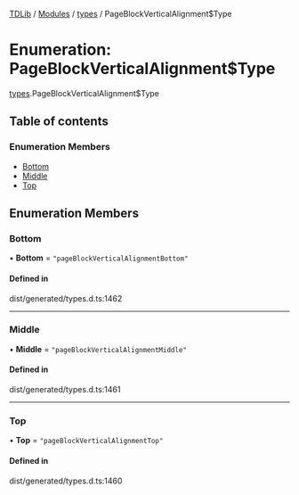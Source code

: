 [TDLib](../README.md) / [Modules](../modules.md) / [types](../modules/types.md) / PageBlockVerticalAlignment$Type

# Enumeration: PageBlockVerticalAlignment$Type

[types](../modules/types.md).PageBlockVerticalAlignment$Type

## Table of contents

### Enumeration Members

- [Bottom](types.PageBlockVerticalAlignment_Type.md#bottom)
- [Middle](types.PageBlockVerticalAlignment_Type.md#middle)
- [Top](types.PageBlockVerticalAlignment_Type.md#top)

## Enumeration Members

### Bottom

• **Bottom** = ``"pageBlockVerticalAlignmentBottom"``

#### Defined in

dist/generated/types.d.ts:1462

___

### Middle

• **Middle** = ``"pageBlockVerticalAlignmentMiddle"``

#### Defined in

dist/generated/types.d.ts:1461

___

### Top

• **Top** = ``"pageBlockVerticalAlignmentTop"``

#### Defined in

dist/generated/types.d.ts:1460
